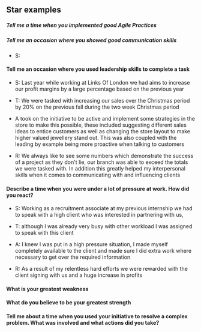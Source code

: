 
## Star examples


##### Tell me a time when you implemented good Agile Practices


##### Tell me an occasion where you showed good communication skills

- S:

#### Tell me an occasion where you used leadership skills to complete a task

- S: Last year while working at Links Of London we had aims to increase our profit
margins by a large percentage based on the previous year

- T: We were tasked with increasing our sales over the Christmas period by 20% on the
previous fall during the two week Christmas period

- A took on the initiative to be active and implement some strategies in the store to make this possible,
these included suggesting different sales ideas to entice customers as well as changing the store layout
to make higher valued jewellery stand out. This was also coupled with the leading by example being more proactive when
talking to customers

- R: We always like to see some numbers which demonstrate the success of a project as they don't lie, our branch was able to
exceed the totals we were tasked with. In addition this greatly helped my interpersonal skills when it comes to communicating
with and influencing clients

#### Describe a time when you were under a lot of pressure at work. How did you react?

- S: Working as a recruitment associate at my previous internship we had to speak with a high client who was interested in
partnering with us,

- T: although I was already very busy with other workload I was assigned to speak with this client

- A: I knew I was put in a high pressure situation, I made myself completely available to the client and made sure I did extra work
where necessary to get over the required information

- R: As a result of my relentless hard efforts we were rewarded with the client signing with us and a huge increase in profits



#### What is your greatest weakness

#### What do you believe to be your greatest strength



#### Tell me about a time when you used your initiative to resolve a complex problem. What was involved and what actions did you take?
